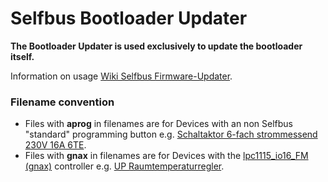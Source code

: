 # Selfbus Bootloader Updater

**The Bootloader Updater is used exclusively to update the bootloader itself.**

Information on usage [Wiki Selfbus Firmware-Updater](https://selfbus.org/wiki/software/tools/7-selfbus-bus-updater-tool).

### Filename convention
- Files with **aprog** in filenames are for Devices with an non Selfbus "standard" programming button e.g. [Schaltaktor 6-fach strommessend 230V 16A 6TE](https://selfbus.org/wiki/devices/outputs/22-switching-actuator-6x-current-sensing-230v-16a-6mount-units).
- Files with **gnax** in filenames are for Devices with the [lpc1115_io16_FM (gnax)](https://github.com/selfbus/hardware-merged/tree/main/controller_lpc1115/lpc1115_io16_FM) controller e.g. [UP Raumtemperaturregler](https://selfbus.org/wiki/devices/sensors/64-in-wall-ambient-temp-controller).